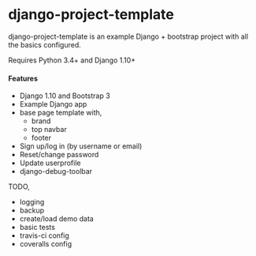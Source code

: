# django-project-template

django-project-template is an example Django + bootstrap project with all the basics configured. 

Requires Python 3.4+ and Django 1.10+

#### Features

- Django 1.10 and Bootstrap 3 
- Example Django app
- base page template with,
  - brand
  - top navbar
  - footer
- Sign up/log in (by username or email)
- Reset/change password
- Update userprofile
- django-debug-toolbar

TODO,
- logging
- backup
- create/load demo data
- basic tests
- travis-ci config
- coveralls config